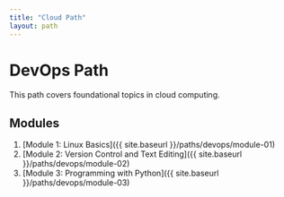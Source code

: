 ```yaml
---
title: "Cloud Path"
layout: path
---
```


# DevOps Path

This path covers foundational topics in cloud computing.

## Modules

1. [Module 1: Linux Basics]({{ site.baseurl }}/paths/devops/module-01)
2. [Module 2: Version Control and Text Editing]({{ site.baseurl }}/paths/devops/module-02)
3. [Module 3: Programming with Python]({{ site.baseurl }}/paths/devops/module-03)
